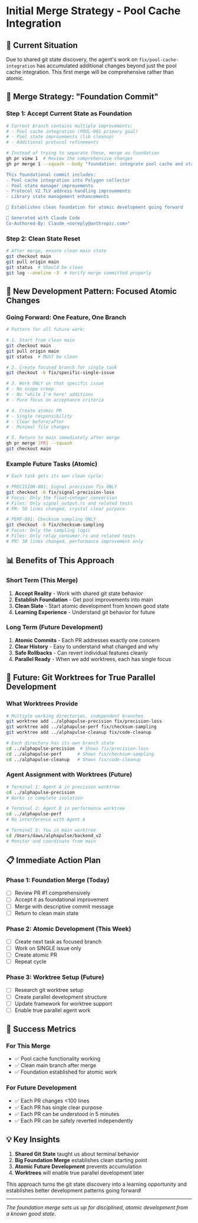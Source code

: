 # Initial Merge Strategy - Pool Cache Integration

## 🎯 Current Situation

Due to shared git state discovery, the agent's work on `fix/pool-cache-integration` has accumulated additional changes beyond just the pool cache integration. This first merge will be comprehensive rather than atomic.

## 🚀 Merge Strategy: "Foundation Commit"

### Step 1: Accept Current State as Foundation
```bash
# Current branch contains multiple improvements:
# - Pool cache integration (POOL-001 primary goal)
# - Pool state improvements (lib cleanup)
# - Additional protocol refinements

# Instead of trying to separate these, merge as foundation
gh pr view 1  # Review the comprehensive changes
gh pr merge 1 --squash --body "foundation: integrate pool cache and state improvements

This foundational commit includes:
- Pool cache integration into Polygon collector
- Pool state manager improvements
- Protocol V2 TLV address handling improvements
- Library state management enhancements

🎯 Establishes clean foundation for atomic development going forward

🤖 Generated with Claude Code
Co-Authored-By: Claude <noreply@anthropic.com>"
```

### Step 2: Clean State Reset
```bash
# After merge, ensure clean main state
git checkout main
git pull origin main
git status  # Should be clean
git log --oneline -3  # Verify merge committed properly
```

## 🔄 New Development Pattern: Focused Atomic Changes

### Going Forward: One Feature, One Branch
```bash
# Pattern for all future work:

# 1. Start from clean main
git checkout main
git pull origin main
git status  # MUST be clean

# 2. Create focused branch for single task
git checkout -b fix/specific-single-issue

# 3. Work ONLY on that specific issue
# - No scope creep
# - No "while I'm here" additions
# - Pure focus on acceptance criteria

# 4. Create atomic PR
# - Single responsibility
# - Clear before/after
# - Minimal file changes

# 5. Return to main immediately after merge
gh pr merge [PR] --squash
git checkout main
```

### Example Future Tasks (Atomic)
```bash
# Each task gets its own clean cycle:

# PRECISION-001: Signal precision fix ONLY
git checkout -b fix/signal-precision-loss
# Focus: Only the float→integer conversion
# Files: Only signal_output.rs and related tests
# PR: 50 lines changed, crystal clear purpose

# PERF-001: Checksum sampling ONLY
git checkout -b fix/checksum-sampling
# Focus: Only the sampling logic
# Files: Only relay_consumer.rs and related tests
# PR: 30 lines changed, performance improvement only
```

## 📊 Benefits of This Approach

### Short Term (This Merge)
1. **Accept Reality** - Work with shared git state behavior
2. **Establish Foundation** - Get pool improvements into main
3. **Clean Slate** - Start atomic development from known good state
4. **Learning Experience** - Understand git behavior for future

### Long Term (Future Development)
1. **Atomic Commits** - Each PR addresses exactly one concern
2. **Clear History** - Easy to understand what changed and why
3. **Safe Rollbacks** - Can revert individual features cleanly
4. **Parallel Ready** - When we add worktrees, each has single focus

## 🔮 Future: Git Worktrees for True Parallel Development

### What Worktrees Provide
```bash
# Multiple working directories, independent branches
git worktree add ../alphapulse-precision fix/precision-loss
git worktree add ../alphapulse-perf fix/checksum-sampling
git worktree add ../alphapulse-cleanup fix/code-cleanup

# Each directory has its own branch state
cd ../alphapulse-precision  # Shows fix/precision-loss
cd ../alphapulse-perf      # Shows fix/checksum-sampling
cd ../alphapulse-cleanup   # Shows fix/code-cleanup
```

### Agent Assignment with Worktrees (Future)
```bash
# Terminal 1: Agent A in precision worktree
cd ../alphapulse-precision
# Works in complete isolation

# Terminal 2: Agent B in performance worktree
cd ../alphapulse-perf
# No interference with Agent A

# Terminal 3: You in main worktree
cd /Users/daws/alphapulse/backend_v2
# Monitor and coordinate from main
```

## 📋 Immediate Action Plan

### Phase 1: Foundation Merge (Today)
- [ ] Review PR #1 comprehensively
- [ ] Accept it as foundational improvement
- [ ] Merge with descriptive commit message
- [ ] Return to clean main state

### Phase 2: Atomic Development (This Week)
- [ ] Create next task as focused branch
- [ ] Work on SINGLE issue only
- [ ] Create atomic PR
- [ ] Repeat cycle

### Phase 3: Worktree Setup (Future)
- [ ] Research git worktree setup
- [ ] Create parallel development structure
- [ ] Update framework for worktree support
- [ ] Enable true parallel agent work

## 🎯 Success Metrics

### For This Merge
- ✅ Pool cache functionality working
- ✅ Clean main branch after merge
- ✅ Foundation established for atomic work

### For Future Development
- ✅ Each PR changes <100 lines
- ✅ Each PR has single clear purpose
- ✅ Each PR can be understood in 5 minutes
- ✅ Each PR can be safely reverted independently

## 💡 Key Insights

1. **Shared Git State** taught us about terminal behavior
2. **Big Foundation Merge** establishes clean starting point
3. **Atomic Future Development** prevents accumulation
4. **Worktrees** will enable true parallel development later

This approach turns the git state discovery into a learning opportunity and establishes better development patterns going forward!

---

*The foundation merge sets us up for disciplined, atomic development from a known good state.*
